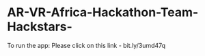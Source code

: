 # AR-VR-Africa-Hackathon-Team-Hackstars- 

To run the app: Please click on this link - bit.ly/3umd47q
